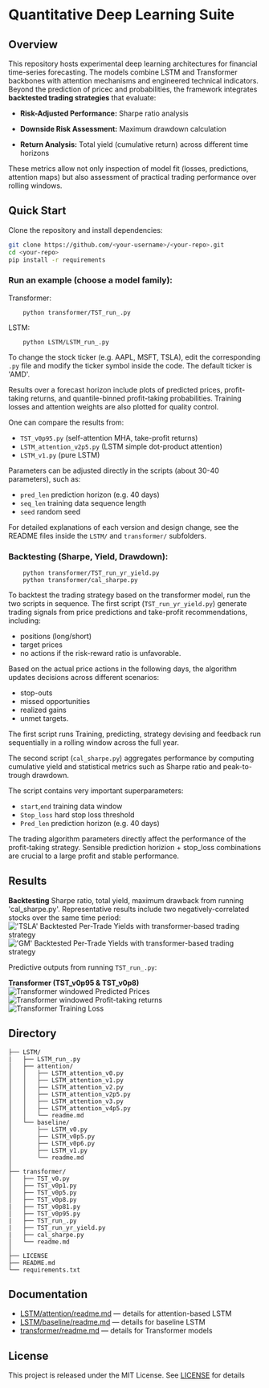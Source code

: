 # Quantitative Deep Learning Suite

## Overview
This repository hosts experimental deep learning architectures for financial time-series forecasting. The models combine LSTM and Transformer backbones with attention mechanisms and engineered technical indicators.
Beyond the prediction of pricec and probabilities, the framework integrates **backtested trading strategies** that evaluate:

- **Risk-Adjusted Performance:** Sharpe ratio analysis

- **Downside Risk Assessment:** Maximum drawdown calculation  

- **Return Analysis:** Total yield (cumulative return) across different time horizons

These metrics allow not only inspection of model fit (losses, predictions, attention maps) but also assessment of practical trading performance over rolling windows.

## Quick Start
Clone the repository and install dependencies:
```bash
git clone https://github.com/<your-username>/<your-repo>.git
cd <your-repo>
pip install -r requirements
```
### Run an example (choose a model family):

Transformer:
```
    python transformer/TST_run_.py
```   
LSTM:
```
    python LSTM/LSTM_run_.py
```
To change the stock ticker (e.g. AAPL, MSFT, TSLA), edit the corresponding `.py` file and modify the ticker symbol inside the code. The default ticker is 'AMD'.

Results over a forecast horizon include plots of predicted prices, profit-taking returns, and quantile-binned profit-taking probabilities. Training losses and attention weights are also plotted for quality control.

One can compare the results from:
- `TST_v0p95.py` (self-attention MHA, take-profit returns)  
- `LSTM_attention_v2p5.py` (LSTM simple dot-product attention) 
- `LSTM_v1.py` (pure LSTM)

Parameters can be adjusted directly in the scripts (about 30-40 parameters), such as:
- `pred_len` prediction horizon (e.g. 40 days)  
- `seq_len` training data sequence length  
- `seed` random seed    

For detailed explanations of each version and design change, see the README files inside the `LSTM/` and `transformer/` subfolders.

### Backtesting (Sharpe, Yield, Drawdown):
```
    python transformer/TST_run_yr_yield.py
    python transformer/cal_sharpe.py
```
To backtest the trading strategy based on the transformer model, run the two scripts in sequence. The first script (```TST_run_yr_yield.py```) generate trading signals from price predictions and take-profit recommendations, including: 
- positions (long/short)
- target prices
- no actions if the risk-reward ratio is unfavorable.
 
Based on the actual price actions in the following days, the algorithm updates decisions across different scenarios:
- stop-outs
- missed opportunities
- realized gains
- unmet targets.

The first script runs Training, predicting, strategy devising and feedback run sequentially in a rolling window across the full year. 

The second script (```cal_sharpe.py```) aggregates performance by computing cumulative yield and statistical metrics such as Sharpe ratio and peak-to-trough drawdown.

The script contains very important superparameters: 
- `start`,`end` training data window
- `Stop_loss` hard stop loss threshold
- `Pred_len` prediction horizon (e.g. 40 days)  

The trading algorithm parameters directly affect the performance of the profit-taking strategy. Sensible prediction horizion + stop_loss combinations are crucial to a large profit and stable performance. 

## Results

**Backtesting**
Sharpe ratio, total yield, maximum drawback from running 'cal_sharpe.py'. Representative results include two negatively-correlated stocks over the same time period:
!['TSLA' Backtested Per-Trade Yields with transformer-based trading strategy](results/TSLA_yield_sharpe_40_2019-08-20_v1.png)
!['GM' Backtested Per-Trade Yields with transformer-based trading strategy](results/GM_yield_sharpe_40_2019-08-20_v1.png)

Predictive outputs from running `TST_run_.py`:

**Transformer (TST_v0p95 & TST_v0p8)**  
![Transformer windowed Predicted Prices](results/Price_prediction_TST_v0p8.png)  
![Transformer windowed Profit-taking returns](results/TP_return_TST_v0p8.png)  
![Transformer Training Loss](results/Loss_training_TST_v0p8.png)  

## Directory 
```
├── LSTM/
|   ├── LSTM_run_.py
│   ├── attention/
│   │   ├── LSTM_attention_v0.py
│   │   ├── LSTM_attention_v1.py
│   │   ├── LSTM_attention_v2.py
│   │   ├── LSTM_attention_v2p5.py
│   │   ├── LSTM_attention_v3.py
│   │   ├── LSTM_attention_v4p5.py
│   │   └── readme.md                
│   └── baseline/
│       ├── LSTM_v0.py
│       ├── LSTM_v0p5.py
│       ├── LSTM_v0p6.py
│       ├── LSTM_v1.py
│       └── readme.md               
│
├── transformer/
│   ├── TST_v0.py
│   ├── TST_v0p1.py
│   ├── TST_v0p5.py
│   ├── TST_v0p8.py
|   ├── TST_v0p81.py
│   ├── TST_v0p95.py
|   ├── TST_run_.py
|   ├── TST_run_yr_yield.py
|   ├── cal_sharpe.py
│   └── readme.md                   
│
├── LICENSE
├── README.md                     
└── requirements.txt
```

## Documentation
- [LSTM/attention/readme.md](./LSTM/attention/readme.md) — details for attention-based LSTM  
- [LSTM/baseline/readme.md](./LSTM/baseline/readme.md) — details for baseline LSTM  
- [transformer/readme.md](./transformer/readme.md) — details for Transformer models           

## License
This project is released under the MIT License. See [LICENSE](./LICENSE) for details

